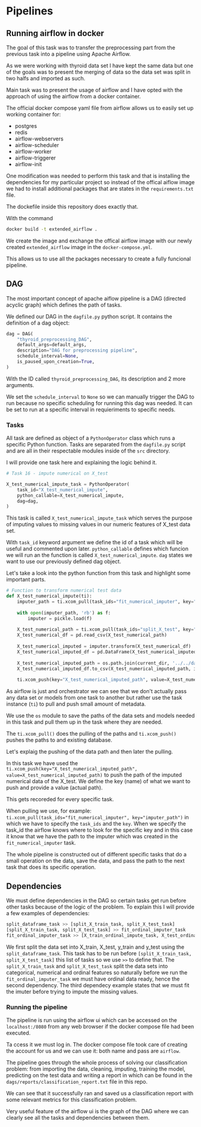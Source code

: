 # Pipelines


## Running airflow in docker

The goal of this task was to transfer the preprocessing part from the previous task into a pipeline using Apache Airflow.

As we were working with thyroid data set I have kept the same data but one of the goals was to present the merging of data so the data set was split in two halfs and imported as such. 

Main task was to present the usage of airflow and I have opted with the approach of using the airflow from a docker container. 

The official docker compose yaml file from airflow allows us to easily set up working container for:

- postgres
- redis
- airflow-webservers
- airflow-scheduler
- airflow-worker
- airflow-triggerer
- airflow-init

One modification was needed to perform this task and that is installing the dependencies for my particular project so instead of the offical aiflow image we had to install additional packages that are states in the `requirements.txt` file.

The dockefile inside this repository does exactly that. 

With the command

```bash
docker build -t extended_airflow .
```

We create the image and exchange the offical airflow image with our newly created `extended_airflow` image in the `docker-compose.yml`.

This allows us to use all the packages necessary to create a fully funcional pipeline.

## DAG

The most important concept of apache aiflow pipeline is a DAG (directed acyclic graph) which defines the path of tasks.

We defined our DAG in the `dagfile.py` python script. It contains the definition of a dag object:

```python
dag = DAG(
    "thyroid_preprocessing_DAG",
    default_args=default_args,
    description="DAG for preprocessing pipeline",
    schedule_interval=None,
    is_paused_upon_creation=True,
)
```

With the ID called `thyroid_preprocessing_DAG`, its description and 2 more arguments.

We set the `schedule_interval` to `None` so we can manually trigger the DAG to run because no specific scheduling for running this dag was needed. It can be set to run at a specific interval in requieriments to specific needs.

### Tasks

All task are defined as object of a `PythonOperator` class which runs a specific Python function. 
Tasks are separated from the `dagfile.py` script and are all in their respectable modules inside of the `src` directory.

I will provide one task here and explaining the logic behind it.

```python
# Task 16 - impute numerical on X_test

X_test_numerical_impute_task = PythonOperator(
    task_id="X_test_numerical_impute",
    python_callable=X_test_numerical_impute,
    dag=dag,
)
```

This task is called `X_test_numerical_impute_task` which serves the purpose of imputing values to missing values in our numeric features of X_test data set.

With `task_id` keyword argument we define the id of a task which will be useful and commented upon later.
`python_callable` defines which funcion we will run an the function is called `X_test_numerical_impute`. 
`dag` states we want to use our previously defined dag object.

Let's take a look into the python function from this task and highlight some important parts.

```python
# Function to transform numerical test data
def X_test_numerical_impute(ti):
    imputer_path = ti.xcom_pull(task_ids="fit_numerical_imputer", key="imputer_path")
    
    with open(imputer_path, 'rb') as f:
        imputer = pickle.load(f)
    
    X_test_numerical_path = ti.xcom_pull(task_ids="split_X_test", key="test_numerical_path")
    X_test_numerical_df = pd.read_csv(X_test_numerical_path)
    
    X_test_numerical_imputed = imputer.transform(X_test_numerical_df)
    X_test_numerical_imputed_df = pd.DataFrame(X_test_numerical_imputed, columns=X_test_numerical_df.columns)
    
    X_test_numerical_imputed_path = os.path.join(current_dir, '../../data/interim/X_test_numerical_imputed.csv')
    X_test_numerical_imputed_df.to_csv(X_test_numerical_imputed_path, index=False)
    
    ti.xcom_push(key="X_test_numerical_imputed_path", value=X_test_numerical_imputed_path)
```

As airflow is just and orchestrator we can see that we don't actually pass any data set or models from one task to another but rather use the task instance (`ti`) to pull and push small amount of metadata.

We use the `os` module to save the paths of the data sets and models needed in this task and pull them up in the task where they are needed.

The `ti.xcom_pull()` does the pulling of the paths and `ti.xcom_push()` pushes the paths to and existing database.

Let's explaig the pushing of the data path and then later the pulling.

In this task we have used the `ti.xcom_push(key="X_test_numerical_imputed_path", value=X_test_numerical_imputed_path)`
to push the path of the imputed numerical data of the X_test. We define the key (name) of what we want to push and provide a value (actual path). 

This gets recoreded for every specific task.

When pulling we use, for example: `ti.xcom_pull(task_ids="fit_numerical_imputer", key="imputer_path")` in which we have to specify the `task_ids` and the `key`. When we specify the task_id the airflow knows where to look for the specific key and in this case it know that we have the path to the imputer which was created in the `fit_numerical_imputer` task. 

The whole pipeline is constructed out of different specific tasks that do a small operation on the data, save the data, and pass the path to the next task that does its specific operation. 

## Dependencies

We must define dependencies in the DAG so certain tasks get run before other tasks because of the logic of the problem.
To explain this I will provide a few examples of dependencies:

```python
split_dataframe_task >> [split_X_train_task, split_X_test_task]
[split_X_train_task, split_X_test_task] >> fit_ordinal_imputer_task
fit_ordinal_imputer_task >> [X_train_ordinal_impute_task, X_test_ordinal_impute_task]
```

We first split the data set into X_train, X_test, y_train and y_test using the `split_dataframe_task`.
This task has to be run before `[split_X_train_task, split_X_test_task]` this list of tasks so we use `>>` to define that.
The `split_X_train_task` and `split_X_test_task` split the data sets into categorical, numerical and ordinal features so naturally before we run the `fit_ordinal_imputer_task` we must have ordinal data ready, hence the second dependency.
The third dependecy example states that we must fit the imuter before trying to impute the missing values.

### Running the pipeline

The pipeline is run using the airflow ui which can be accessed on the `localhost:/8080` from any web browser if the docker compose file had been executed.

Ta ccess it we must log in. The docker compose file took care of creating the account for us and we can use it: both name and pass are `airflow`.

The pipeline goes through the whole process of solving our classification problem: from importing the data, cleaning, imputing, training the model, predicting on the test data and writing a report in which can be found in the `dags/reports/classification_report.txt` file in this repo.

We can see that it successfully ran and saved us a classification report with some relevant metrics for this classification problem.

Very useful feature of the airflow ui is the graph of the DAG where we can clearly see all the tasks and dependencies between them.


